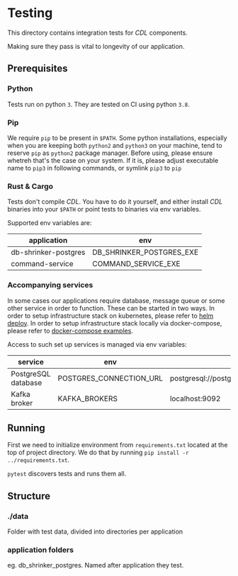 # Testing

This directory contains integration tests for *CDL* components.

Making sure they pass is vital to longevity of our application.

## Prerequisites

### Python
Tests run on python `3`. They are tested on CI using python `3.8`.

### Pip
We require `pip` to be present in `$PATH`. Some python installations, especially when you are keeping both `python2` and `python3`
on your machine, tend to reserve `pip` as `python2` package manager. Before using, please ensure whetreh that's the case on your system.
If it is, please adjust executable name to `pip3` in following commands, or symlink `pip3` to `pip`

### Rust & Cargo
Tests don't compile *CDL*. You have to do it yourself, and either install *CDL* binaries into your `$PATH` or point tests to binaries via env variables.

Supported env variables are:

| application | env |
|---|---|
| db-shrinker-postgres | DB_SHRINKER_POSTGRES_EXE |
| command-service | COMMAND_SERVICE_EXE |

### Accompanying services
In some cases our applications require database, message queue or some other service in order to function. These can be started in two ways.
In order to setup infrastructure stack on kubernetes, please refer to [helm deploy](../docs/K8s-Local-Deployment.md).
In order to setup infrastructure stack locally via docker-compose, please refer to [docker-compose examples](../examples/deploy/SETUP.md).

Access to such set up services is managed via env variables:

| service | env | example |
|---|---|---|
|PostgreSQL database | POSTGRES_CONNECTION_URL | postgresql://postgres:1234@localhost:5432/postgres |
| Kafka broker | KAFKA_BROKERS | localhost:9092 |

## Running
First we need to initialize environment from `requirements.txt` located at the top of project directory.
We do that by running `pip install -r ../requirements.txt`.

`pytest` discovers tests and runs them all.

## Structure
 
### ./data
Folder with test data, divided into directories per application

### application folders
eg. db_shrinker_postgres. Named after application they test.
